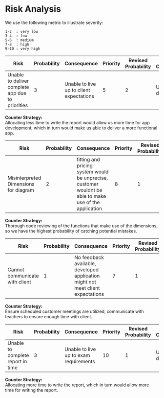 # Risk Analysis

We use the following metric to illustrate severity:

    1-2  : very low  
    3-4  : low  
    5-6  : medium  
    7-8  : high  
    9-10 : very high  



|  Risk | Probability | Consequence | Priority | Revised Probability | Revised Consequence |
| ------------------------------------ | ---------------------------------------------------- | --------- | --------- | ------------------ |--------- |
| Unable to deliver complete app due to priorities | 3 | Unable to live up to client expectations | 5 | 2 | Unable to deliver report |

**Counter Strategy:**  
Allocating less time to write the report would allow us more time for app development, which in turn would make us able to deliver a more functional app.



|  Risk | Probability | Consequence | Priority | Revised Probability | Revised Consequence |
| ------------------------------------ | ---------------------------------------------------- | --------- | --------- | ------------------ |--------- |
| Misinterpreted Dimensions for diagram | 2 | fitting and pricing system would be unprecise, customer wouldnt be able to make use of the application | 8 | 1 | reduces chances of severe mistakes in the most essential part of the app |

**Counter Strategy:**  
Thorough code reviewing of the functions that make use of the dimensions, so we have the highest probability of catching potential mistakes. 



|  Risk | Probability | Consequence | Priority | Revised Probability | Revised Consequence |
| ------------------------------------ | ---------------------------------------------------- | --------- | --------- | ------------------ |--------- |
| Cannot communicate with client | 1 | No feedback available, developed application might not meet client expectations | 7 | 1 | Lessen amount of wasted worktime on unwanted/unneeded features in application |

**Counter Strategy:**  
Ensure scheduled customer meetings are utilized, communicate with teachers to ensure enough time with client.



|  Risk | Probability | Consequence | Priority | Revised Probability | Revised Consequence |
| ------------------------------------ | ---------------------------------------------------- | --------- | --------- | ------------------ |--------- |
| Unable to complete report in time | 3 | Unable to live up to exam requirements | 10 | 1 | Unable to deliver report |

**Counter Strategy:**  
Allocating more time to write the report, which in turn would allow more time for writing the report.
